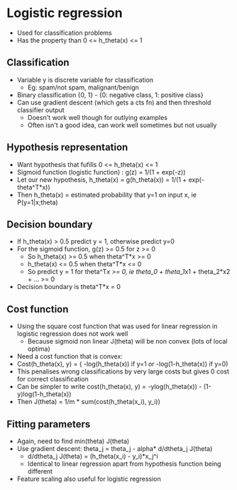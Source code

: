 # Logistic regression
- Used for classification problems
- Has the property than 0 <= h_theta(x) <= 1

## Classification
- Variable y is discrete variable for classification
  - Eg: spam/not spam, malignant/benign
- Binary classification {0, 1} - {0: negative class, 1: positive class}
- Can use gradient descent (which gets a cts fn) and then threshold classifier output
  - Doesn't work well though for outlying examples
  - Often isn't a good idea, can work well sometimes but not usually
  
## Hypothesis representation
- Want hypothesis that fufills 0 <= h_theta(x) <= 1
- Sigmoid function (logistic function) : g(z) = 1/(1 + exp(-z))
- Let our new hypothesis, h_theta(x) = g(h_theta(x)) = 1/(1 + exp(-theta^T*x))
- Then h_theta(x) = estimated probability that y=1 on input x, ie P(y=1|x;theta)

## Decision boundary
- If h_theta(x) > 0.5 predict y = 1, otherwise predict y=0
- For the sigmoid function, g(z) >= 0.5 for z >= 0
  - So h_theta(x) >= 0.5 when theta^T*x >= 0
  - h_theta(x) <= 0.5 when theta^T*x <= 0
  - So predict y = 1 for theta^T*x >= 0, ie theta_0 + theta_1*x1 + theta_2*x2 + ... >= 0
- Decision boundary is theta^T*x = 0

## Cost function
- Using the square cost function that was used for linear regression in logistic regression does not work well
  - Because sigmoid non linear J(theta) will be non convex (lots of local optima)
- Need a cost function that is convex:
- Cost(h_theta(x), y) = { -log(h_theta(x)) if y=1 or -log(1-h_theta(x)) if y=0)
- This penalises wrong classifications by very large costs but gives 0 cost for correct classification
- Can be simpler to write cost(h_theta(x), y) = -ylog(h_theta(x)) - (1-y)log(1-h_theta(x))
- Then J(theta) = 1/m * sum(cost(h_theta(x_i), y_i))

## Fitting parameters
- Again, need to find min(theta) J(theta)
- Use gradient descent: theta_j = theta_j - alpha* d/dtheta_j J(theta)
  - d/dtheta_j J(theta) = (h_theta(x_i) - y_i)*x_j^i
  - Identical to linear regression apart from hypothesis function being different
- Feature scaling also useful for logistic regression
